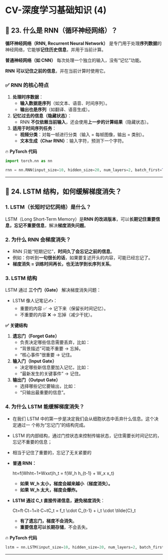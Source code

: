 # CV-深度学习基础知识 (4)

## **📌 23. 什么是 RNN（循环神经网络）？**

**循环神经网络（RNN, Recurrent Neural Network）** 是专门用于处理**序列数据**的神经网络，它能够**记住历史信息**，并用于当前计算。

**普通神经网络（如 CNN）** 每次处理一个独立的输入，没有“记忆”功能。

**RNN** **可以记住之前的信息**，并在当前计算时使用它。

### **✅ RNN 的核心特点**

1. **处理时序数据**：
   - **输入数据是序列**（如文本、语音、时间序列）。
   - **输出也是序列**（如翻译、语音生成）。
2. **记忆过去的信息（隐藏状态）**：
   - RNN **不仅依赖当前输入**，还会使用**上一步的计算结果**（隐藏状态）。
3. **适用于时间序列任务**：
   - **视频分类**：对每一帧进行分类（输入 = 每帧图像，输出 = 类别）。
   - **文本生成（Char RNN）**：输入字符，预测下一个字符。

🔥 **PyTorch 代码**

```python
import torch.nn as nn

rnn = nn.RNN(input_size=10, hidden_size=20, num_layers=2, batch_first=True)
```

------



## **📌 24. LSTM 结构，如何缓解梯度消失？**

### **1. LSTM（长短时记忆网络）是什么？**

LSTM（Long Short-Term Memory）是**RNN 的改进版本**，可以**长期记住重要信息，忘记不重要信息**，解决**梯度消失问题**。



### **2. 为什么 RNN 会梯度消失？**

- RNN 只能“短期记忆”，**时间久了会忘记之前的信息**。
- 例如：你听到**一句很长的话**，如果要复述开头的内容，可能已经忘记了。
- **梯度消失 = 训练时间再长，也无法学到长序列关系**。



### **3. LSTM 结构**

LSTM 通过 **三个门（Gate）** 解决梯度消失问题：

- LSTM 像人记笔记✍：
  - 重要的内容 ✅ → 记下来（保留长时间记忆）。
  - 不重要的内容 ❌ → 忘掉（减少干扰）。

**✅ 关键结构**

1. **遗忘门（Forget Gate）**
   - 负责决定哪些信息需要丢弃，比如：
   - “背景描述”可能不重要 → 忘掉。
   - “核心事件”很重要 → 记住。
2. **输入门（Input Gate）**
   - 决定哪些新信息要加入记忆，比如：
   - “最新发生的关键事件” → 记住。
3. **输出门（Output Gate）**
   - 选择哪些记忆要输出，比如：
   - “只输出最重要的信息”。

### **4. 为什么 LSTM 能缓解梯度消失？**

- 在我们 LSTM 中的第⼀步是决定我们会从细胞状态中丢弃什么信息。这个决定通过⼀ 个称为“忘记门”的结构完成。

- LSTM 的内部结构，通过门控状态来控制传输状态，记住需要长时间记忆的，忘记不重要的信息；

- 相当于记住了重要的，忘记了⽆关紧要的

- **普通 RNN：**

  ht=f(Whht−1+Wxxt)h_t = f(W_h h_{t-1} + W_x x_t)

  - **如果 W_h 太小，梯度会越来越小（梯度消失）。**
  - **如果 W_h 太大，梯度会爆炸。**

- **LSTM 通过 C_t 直接传递信息，避免梯度消失**：

  Ct=ft⋅Ct−1+it⋅C~tC_t = f_t \cdot C_{t-1} + i_t \cdot \tilde{C}_t

  - **有了遗忘门，梯度不会消失**。
  - **重要信息可以长期存储**，不会丢失。

🔥 **PyTorch 代码**

```python
lstm = nn.LSTM(input_size=10, hidden_size=20, num_layers=2, batch_first=True)
```

------



